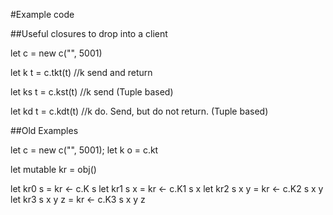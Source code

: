 #Example code 

##Useful closures to drop into a client

let c = new c("", 5001)

let k t = c.tkt(t)               //k send and return

let ks t = c.kst(t)              //k send (Tuple based)

let kd t = c.kdt(t)              //k do.  Send, but do not return.  (Tuple based)

   
##Old Examples

let c = new c("", 5001);
let k o = c.kt

let mutable kr = obj()

let kr0 s = kr <- c.K s
let kr1 s x = kr <- c.K1 s x
let kr2 s x y = kr <- c.K2 s x y
let kr3 s x y z = kr <- c.K3 s x y z

